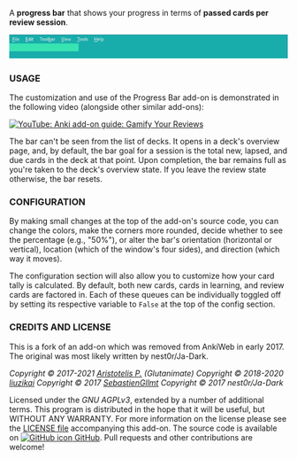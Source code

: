 <!-- BANNER -->

A **progress bar** that shows your progress in terms of **passed cards per review session**.

![](https://raw.githubusercontent.com/glutanimate/progress-bar/master/screenshots/progress_bar_top.png)

### USAGE

The customization and use of the Progress Bar add-on is demonstrated in the following video (alongside other similar add-ons):

[![YouTube: Anki add-on guide: Gamify Your Reviews](https://i.ytimg.com/vi/UkveLkAgXiM/mqdefault.jpg)](https://youtu.be/UkveLkAgXiM)

The bar can't be seen from the list of decks. It opens in a deck's overview page, and, by default, the bar goal for a session is the total new, lapsed, and due cards in the deck at that point. Upon completion, the bar remains full as you're taken to the deck's overview state. If you leave the review state otherwise, the bar resets.

### CONFIGURATION

By making small changes at the top of the add-on's source code, you can change the colors, make the corners more rounded, decide whether to  see the percentage (e.g., "50%"), or alter the bar's orientation (horizontal or vertical), location (which of the window's four sides), and direction (which way it moves).

The configuration section will also allow you to customize how your card tally is calculated. By default, both new cards, cards in learning, and review cards are factored in. Each of these queues can be individually toggled off by setting its respective variable to `False` at the top of the config section.

<!-- CHANGELOG -->

<!-- SUPPORT -->

### CREDITS AND LICENSE

This is a fork of an add-on which was removed from AnkiWeb in early 2017. The original was most likely written by nest0r/Ja-Dark.

*Copyright © 2017-2021 [Aristotelis P.](https://glutanimate.com/)  (Glutanimate)*
*Copyright © 2018-2020 [liuzikai](https://github.com/liuzikai)*
*Copyright © 2017 [SebastienGllmt](https://github.com/SebastienGllmt)*
*Copyright © 2017 nest0r/Ja-Dark*

Licensed under the _GNU AGPLv3_, extended by a number of additional terms. This program is distributed in the hope that it will be useful, but WITHOUT ANY WARRANTY. For more information on the license please see the [LICENSE file](https://github.com/glutanimate/progress-bar/blob/master/LICENSE) accompanying this add-on. The source code is available on [![GitHub icon](https://glutanimate.com/logos/github.svg) GitHub](https://github.com/glutanimate/progress-bar). Pull requests and other contributions are welcome!

<!-- RESOURCES -->

<!-- FUNDING -->
